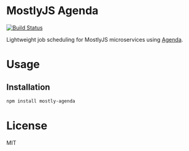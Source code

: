 MostlyJS Agenda
===============

[![Build Status](https://travis-ci.org/mostlyjs/mostly-agenda.svg)](https://travis-ci.org/mostlyjs/mostly-agenda)

Lightweight job scheduling for MostlyJS microservices using [Agenda](http://agendajs.com).

# Usage

## Installation

```bash
npm install mostly-agenda
```

# License

MIT